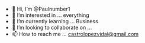 - 👋 Hi, I’m @Paulnumber1
- 👀 I’m interested in ... everything
- 🌱 I’m currently learning ... Business 
- 💞️ I’m looking to collaborate on ... 
- 📫 How to reach me ... castrolopezvidal@gmail.com

<!---
Paulnumber1/Paulnumber1 is a ✨ special ✨ repository because its `README.md` (this file) appears on your GitHub profile.
You can click the Preview link to take a look at your changes.
--->
